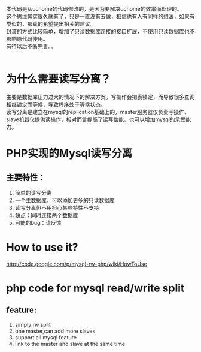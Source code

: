 本代码是从uchome的代码修改的，是因为要解决uchome的效率而处理的。<br>
这个思维其实很久就有了，只是一直没有去做，相信也有人有同样的想法，如果有类似的，那真的希望提出相关的建议。<br>
封装的方式比较简单，增加了只读数据库连接的接口扩展，不使用只读数据库也不影响原代码使用。<br>
有待以后不断完善。。<br>
<br>
<h1>为什么需要读写分离？</h1>

主要是数据库压力过大的情况下的解决方案。写操作会把表锁定，而导致很多查询相继锁定而等候，导致程序处于等候状态。<br>
读写分离是建立在mysql的replication基础上的，master服务器仅负责写操作，slave机器仅提供读操作，相对而言提高了读写性能，也可以增加mysql的承受能力。<br>

<h1>PHP实现的Mysql读写分离</h1>

<h2>主要特性：</h2>

<ol><li>简单的读写分离<br>
</li><li>一个主数据库，可以添加更多的只读数据库<br>
</li><li>读写分离但不用担心某些特性不支持<br>
</li><li>缺点：同时连接两个数据库<br>
</li><li>可能的bug：请反馈</li></ol>

<h1>How to use it?</h1>

<a href='http://code.google.com/p/mysql-rw-php/wiki/HowToUse'>http://code.google.com/p/mysql-rw-php/wiki/HowToUse</a>

<h1>php code for mysql read/write split</h1>

<h2>feature:</h2>

<ol><li>simply rw split<br>
</li><li>one master,can add more slaves<br>
</li><li>support all mysql feature<br>
</li><li>link to the master and slave at the same time
